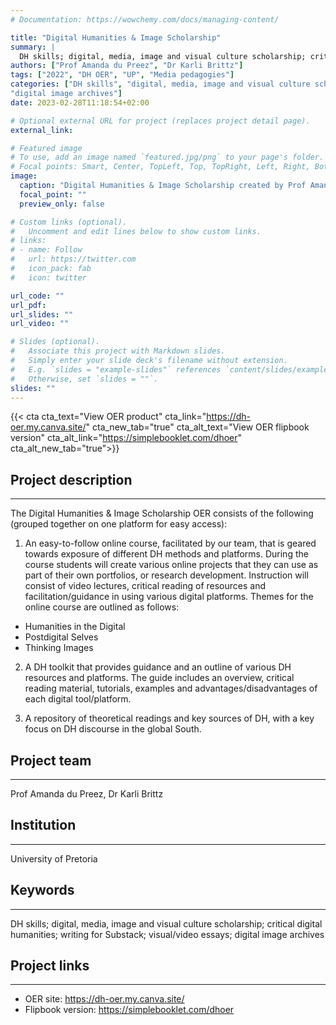 ```yaml
---
# Documentation: https://wowchemy.com/docs/managing-content/

title: "Digital Humanities & Image Scholarship"
summary: |
  DH skills; digital, media, image and visual culture scholarship; critical digital humanities; writing for Substack; visual/video essays; digital image archives. 
authors: ["Prof Amanda du Preez", "Dr Karli Brittz"]
tags: ["2022", "DH OER", "UP", "Media pedagogies"]
categories: ["DH skills", "digital, media, image and visual culture scholarship", "critical digital humanities","writing for Substack", "visual/video essays",
"digital image archives"]
date: 2023-02-28T11:18:54+02:00

# Optional external URL for project (replaces project detail page).
external_link: 

# Featured image
# To use, add an image named `featured.jpg/png` to your page's folder.
# Focal points: Smart, Center, TopLeft, Top, TopRight, Left, Right, BottomLeft, Bottom, BottomRight.
image:
  caption: "Digital Humanities & Image Scholarship created by Prof Amanda du Preez and Dr Karli Brittz"
  focal_point: ""
  preview_only: false

# Custom links (optional).
#   Uncomment and edit lines below to show custom links.
# links:
# - name: Follow
#   url: https://twitter.com
#   icon_pack: fab
#   icon: twitter

url_code: ""
url_pdf: 
url_slides: ""
url_video: ""

# Slides (optional).
#   Associate this project with Markdown slides.
#   Simply enter your slide deck's filename without extension.
#   E.g. `slides = "example-slides"` references `content/slides/example-slides.md`.
#   Otherwise, set `slides = ""`.
slides: ""
---
```



{{< cta cta_text="View OER product" cta_link="https://dh-oer.my.canva.site/" cta_new_tab="true" cta_alt_text="View OER flipbook version" cta_alt_link="https://simplebooklet.com/dhoer" cta_alt_new_tab="true">}}

## Project description
---

The Digital Humanities & Image Scholarship OER consists of the following (grouped together on one platform for easy access):

1. An easy-to-follow online course, facilitated by our team, that is geared towards exposure of different DH methods and platforms. During the course students will create various online projects that they can use as part of their own portfolios, or research development. Instruction will consist of video lectures, critical reading of resources and facilitation/guidance in using various digital platforms. Themes for the online course are outlined as follows:

- Humanities in the Digital
- Postdigital Selves
- Thinking Images
 
2. A DH toolkit that provides guidance and an outline of various DH resources and platforms. The guide includes an overview, critical reading material, tutorials, examples and advantages/disadvantages of each digital tool/platform. 
 
3. A repository of theoretical readings and key sources of DH, with a key focus on DH discourse in the global South.

## Project team
---

Prof Amanda du Preez, Dr Karli Brittz

## Institution
---

University of Pretoria

## Keywords
---

DH skills; digital, media, image and visual culture scholarship; critical digital humanities; writing for Substack; visual/video essays; digital image archives


## Project links
---

- OER site: https://dh-oer.my.canva.site/
- Flipbook version: https://simplebooklet.com/dhoer
